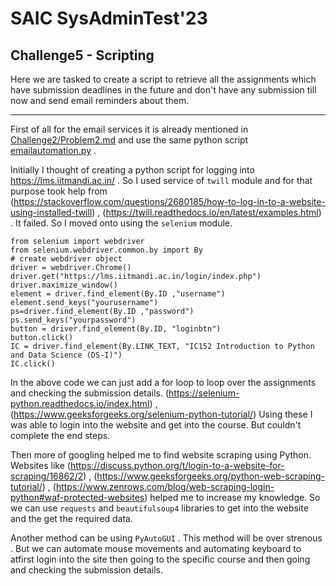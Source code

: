 # SAIC SysAdminTest'23

## Challenge5 - Scripting

Here we are tasked to create a script to retrieve all the assignments which have submission deadlines in the future and don't have any submission till now and send email reminders about them.
_____________________________________________

First of all for the email services it is already mentioned in [Challenge2/Problem2.md](Challenge2/Problem2.md) and use the same python script [emailautomation.py](Challenge2/emailautomation.py) .

Initially I thought of creating a python script for logging into https://lms.iitmandi.ac.in/ . So I used service of `twill` module and for that purpose took help from (https://stackoverflow.com/questions/2680185/how-to-log-in-to-a-website-using-installed-twill) ,
(https://twill.readthedocs.io/en/latest/examples.html) . It failed. So I moved onto using the `selenium` module.

~~~
from selenium import webdriver
from selenium.webdriver.common.by import By
# create webdriver object
driver = webdriver.Chrome()
driver.get("https://lms.iitmandi.ac.in/login/index.php")
driver.maximize_window()
element = driver.find_element(By.ID ,"username")
element.send_keys("yourusername")
ps=driver.find_element(By.ID ,"password")
ps.send_keys("yourpassword")
button = driver.find_element(By.ID, "loginbtn")
button.click()
IC = driver.find_element(By.LINK_TEXT, "IC152 Introduction to Python and Data Science (DS-I)")
IC.click()
~~~

In the above code we can just add a for loop to loop over the assignments and checking the submission details.
(https://selenium-python.readthedocs.io/index.html) , (https://www.geeksforgeeks.org/selenium-python-tutorial/) Using these I was able to login into the website and get into the course. But couldn't complete the end steps.

Then more of googling helped me to find website scraping using Python. Websites like (https://discuss.python.org/t/login-to-a-website-for-scraping/16862/2) , (https://www.geeksforgeeks.org/python-web-scraping-tutorial/) , (https://www.zenrows.com/blog/web-scraping-login-python#waf-protected-websites) helped me to increase my knowledge. So we can use `requests` and `beautifulsoup4` libraries to get into the website and the get the required data. 

Another method can be using `PyAutoGUI` . This method will be over strenous . But we can automate mouse movements and automating keyboard to atfirst login into the site then going to the specific course and then going and checking the submission details.